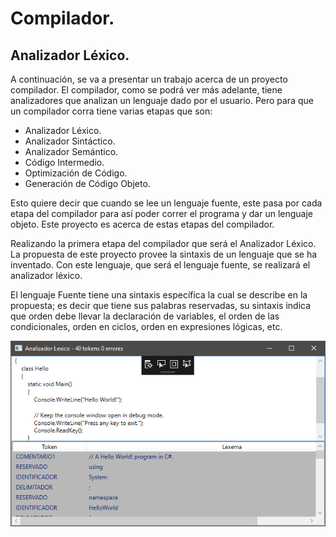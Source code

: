 # Compilador.
## Analizador Léxico.

A continuación, se va a presentar un trabajo acerca de un proyecto compilador. El compilador, como se podrá ver más adelante, tiene analizadores que analizan un lenguaje dado por el usuario. Pero para que un compilador corra tiene varias etapas que son:
- Analizador Léxico.
- Analizador Sintáctico.
- Analizador Semántico.
- Código Intermedio.
- Optimización de Código.
- Generación de Código Objeto.

Esto quiere decir que cuando se lee un lenguaje fuente, este pasa por cada etapa del compilador para así poder correr el programa y dar un lenguaje objeto. Este proyecto es acerca de estas etapas del compilador.

Realizando la primera etapa del compilador que será el Analizador Léxico. La propuesta de este proyecto provee la sintaxis de un lenguaje que se ha inventado. Con este lenguaje, que será el lenguaje fuente, se realizará el analizador léxico. 

El lenguaje Fuente tiene una sintaxis específica la cual se describe en la propuesta; es decir que tiene sus palabras reservadas, su sintaxis indica que orden debe llevar la declaración de variables, el orden de las condicionales, orden en ciclos, orden en expresiones lógicas, etc.

![Compilador](https://github.com/AlfredoCU/Compilador/blob/master/Img/Compilador.png)
